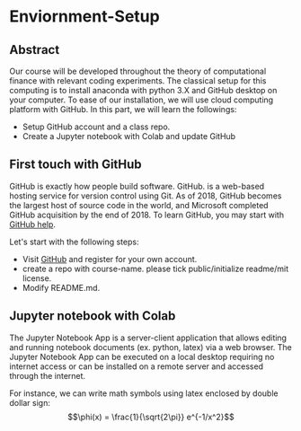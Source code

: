# Enviornment-Setup

## Abstract

Our course will be developed throughout the theory of computational finance with relevant coding experiments. The classical setup for this computing is to install anaconda with python 3.X and GitHub desktop on your computer. To ease of our installation, we will use cloud computing platform with GitHub. In this part, we will learn the followings:

- Setup GitHub account and a class repo.
- Create a Jupyter notebook with Colab and update GitHub

## First touch with GitHub


GitHub is exactly how people build software. GitHub. is a web-based hosting service for version control using Git. As of 2018, GitHub becomes the largest host of source code in the world, and Microsoft completed GitHub acquisition by the end of 2018. To learn GitHub, you may start with [GitHub help](https://help.github.com/). 

Let's start with the following steps:

- Visit [GitHub](https://github.com/) and register for your own account.
- create a repo with course-name. please tick public/initialize readme/mit license.
- Modify README.md.

## Jupyter notebook with Colab

The Jupyter Notebook App is a server-client application that allows editing and running notebook documents (ex. python, latex) via a web browser. The Jupyter Notebook App can be executed on a local desktop requiring no internet access or can be installed on a remote server and accessed through the internet.

For instance, we can write math symbols using latex enclosed by double dollar sign:
$$\phi(x) = \frac{1}{\sqrt{2\pi}} e^{-1/x^2}$$


